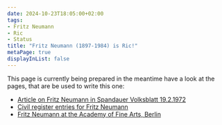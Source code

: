 ```yaml
---
date: 2024-10-23T18:05:00+02:00
tags:
- Fritz Neumann
- Ric
- Status
title: "Fritz Neumann (1897-1984) is Ric!"
metaPage: true
displayInList: false
---
```


This page is currently being prepared in the meantime have a look at the pages, that are be used to write this one:

* [Article on Fritz Neumann in Spandauer Volksblatt 19.2.1972](/post/fritz-neumann-spandauer-volksblatt-19-2-1972/)
* [Civil register entries for Fritz Neumann](/post/fritz-neumann-civil-registry)
* [Fritz Neumann at the Academy of Fine Arts, Berlin](/post/fritz-neumann-academic-college-of-fine-arts/)
